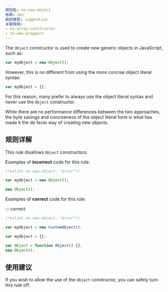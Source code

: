 ```yaml
---
规则名: no-new-object
布局: doc
规则类型: suggestion
关联规则:
- no-array-constructor
- no-new-wrappers
---
```



The `Object` constructor is used to create new generic objects in JavaScript, such as:

```js
var myObject = new Object();
```

However, this is no different from using the more concise object literal syntax:

```js
var myObject = {};
```

For this reason, many prefer to always use the object literal syntax and never use the `Object` constructor.

While there are no performance differences between the two approaches, the byte savings and conciseness of the object literal form is what has made it the de facto way of creating new objects.

## 规则详解

This rule disallows `Object` constructors.

Examples of **incorrect** code for this rule:



```js
/*eslint no-new-object: "error"*/

var myObject = new Object();

new Object();
```

Examples of **correct** code for this rule:

::: correct

```js
/*eslint no-new-object: "error"*/

var myObject = new CustomObject();

var myObject = {};

var Object = function Object() {};
new Object();
```

## 使用建议

If you wish to allow the use of the `Object` constructor, you can safely turn this rule off.

